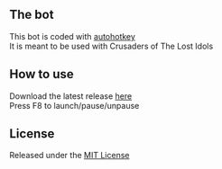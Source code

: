 ## The bot

This bot is coded with [autohotkey](https://autohotkey.com/)  
It is meant to be used with Crusaders of The Lost Idols

## How to use

Download the latest release [here](https://github.com/Hachifac/idolBot/releases)  
Press F8 to launch/pause/unpause

## License

Released under the [MIT License](LICENSE)